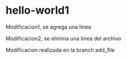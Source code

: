 # hello-world1

Modificacion1, se agrega una linea

Modificacion2, se elimina una linea del archivo

Modificacion realizada en la branch add_file
